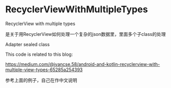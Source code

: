 # RecyclerViewWithMultipleTypes
RecyclerView with multiple types

是关于用RecyclerView如何处理一个复杂的json数据里，里面多个子class的处理

Adapter
sealed class

This code is related to this blog:

https://medium.com/@ivancse.58/android-and-kotlin-recyclerview-with-multiple-view-types-65285a254393

参考上面的例子，自己在作中文说明
